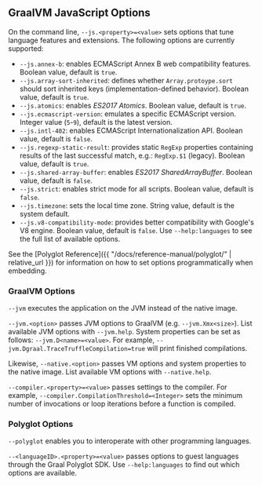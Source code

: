 
## GraalVM JavaScript Options

On the command line, `--js.<property>=<value>` sets options that tune language features and extensions.
The following options are currently supported:
   * `--js.annex-b`: enables ECMAScript Annex B web compatibility features. Boolean value, default is `true`.
   * `--js.array-sort-inherited`: defines whether `Array.protoype.sort` should sort inherited keys (implementation-defined behavior). Boolean value, default is `true`.
   * `--js.atomics`: enables *ES2017 Atomics*. Boolean value, default is `true`.
   * `--js.ecmascript-version`: emulates a specific ECMAScript version. Integer value (`5`-`9`), default is the latest version.
   * `--js.intl-402`: enables ECMAScript Internationalization API. Boolean value, default is `false`.
   * `--js.regexp-static-result`: provides static `RegExp` properties containing results of the last successful match, e.g.: `RegExp.$1` (legacy). Boolean value, default is `true`.
   * `--js.shared-array-buffer`: enables *ES2017 SharedArrayBuffer*. Boolean value, default is `false`.
   * `--js.strict`: enables strict mode for all scripts. Boolean value, default is `false`.
   * `--js.timezone`: sets the local time zone. String value, default is the system default.
   * `--js.v8-compatibility-mode`: provides better compatibility with Google's V8 engine. Boolean value, default is `false`.
Use `--help:languages` to see the full list of available options.

See the [Polyglot Reference]({{ "/docs/reference-manual/polyglot/" | relative_url }}) for information on how to set options programmatically when embedding.

### GraalVM Options

`--jvm` executes the application on the JVM instead of the native image.

`--jvm.<option>` passes JVM options to GraalVM (e.g. `--jvm.Xmx<size>`).
List available JVM options with `--jvm.help`.
System properties can be set as follows: `--jvm.D<name>=<value>`.
For example, `--jvm.Dgraal.TraceTruffleCompilation=true` will print finished compilations.

Likewise, `--native.<option>` passes VM options and system properties to the native image.
List available VM options with `--native.help`.

`--compiler.<property>=<value>` passes settings to the compiler.
For example, `--compiler.CompilationThreshold=<Integer>` sets the minimum number of invocations or loop iterations before a function is compiled.

### Polyglot Options

`--polyglot` enables you to interoperate with other programming languages.

`--<languageID>.<property>=<value>` passes options to guest languages through the Graal Polyglot SDK.
Use `--help:languages` to find out which options are available.
